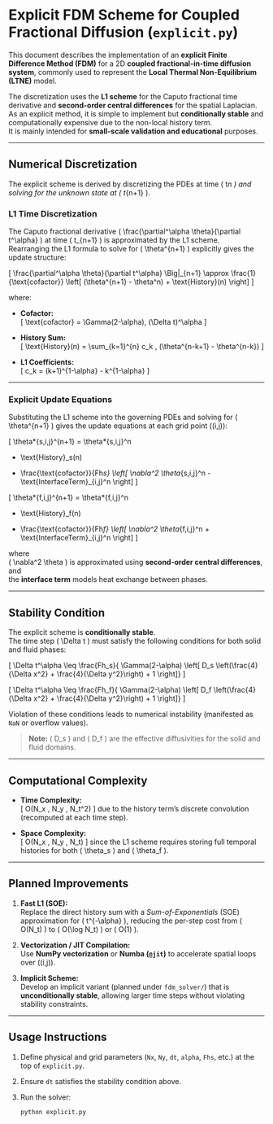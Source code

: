 # Explicit FDM Scheme for Coupled Fractional Diffusion (`explicit.py`)

This document describes the implementation of an **explicit Finite Difference Method (FDM)** for a 2D **coupled fractional-in-time diffusion system**, commonly used to represent the **Local Thermal Non-Equilibrium (LTNE)** model.

The discretization uses the **L1 scheme** for the Caputo fractional time derivative and **second-order central differences** for the spatial Laplacian.  
As an explicit method, it is simple to implement but **conditionally stable** and computationally expensive due to the non-local history term.  
It is mainly intended for **small-scale validation and educational** purposes.

---

## Numerical Discretization

The explicit scheme is derived by discretizing the PDEs at time \( t*n \) and solving for the unknown state at \( t*{n+1} \).

### L1 Time Discretization

The Caputo fractional derivative \( \frac{\partial^\alpha \theta}{\partial t^\alpha} \) at time \( t\_{n+1} \) is approximated by the L1 scheme.  
Rearranging the L1 formula to solve for \( \theta^{n+1} \) explicitly gives the update structure:

\[
\frac{\partial^\alpha \theta}{\partial t^\alpha} \Big|\_{n+1}
\approx
\frac{1}{\text{cofactor}}
\left[ (\theta^{n+1} - \theta^n) + \text{History}(n) \right]
\]

where:

- **Cofactor:**  
  \[
  \text{cofactor} = \Gamma(2-\alpha)\, (\Delta t)^\alpha
  \]

- **History Sum:**  
  \[
  \text{History}(n) = \sum\_{k=1}^{n} c_k \, (\theta^{n-k+1} - \theta^{n-k})
  \]

- **L1 Coefficients:**  
  \[
  c_k = (k+1)^{1-\alpha} - k^{1-\alpha}
  \]

---

### Explicit Update Equations

Substituting the L1 scheme into the governing PDEs and solving for \( \theta^{n+1} \) gives the update equations at each grid point \((i,j)\):

\[
\theta*{s,i,j}^{n+1} =
\theta*{s,i,j}^n

- \text{History}\_s(n)

* \frac{\text{cofactor}}{Fh*s}
  \left[
  \nabla^2 \theta*{s,i,j}^n - \text{InterfaceTerm}\_{i,j}^n
  \right]
  \]

\[
\theta*{f,i,j}^{n+1} =
\theta*{f,i,j}^n

- \text{History}\_f(n)

* \frac{\text{cofactor}}{Fh*f}
  \left[
  \nabla^2 \theta*{f,i,j}^n + \text{InterfaceTerm}\_{i,j}^n
  \right]
  \]

where  
\( \nabla^2 \theta \) is approximated using **second-order central differences**, and  
the **interface term** models heat exchange between phases.

---

## Stability Condition

The explicit scheme is **conditionally stable**.  
The time step \( \Delta t \) must satisfy the following conditions for both solid and fluid phases:

\[
\Delta t^\alpha
\leq
\frac{Fh_s}{
\Gamma(2-\alpha)
\left[
D_s \left(\frac{4}{\Delta x^2} + \frac{4}{\Delta y^2}\right) + 1
\right]}
\]

\[
\Delta t^\alpha
\leq
\frac{Fh_f}{
\Gamma(2-\alpha)
\left[
D_f \left(\frac{4}{\Delta x^2} + \frac{4}{\Delta y^2}\right) + 1
\right]}
\]

Violation of these conditions leads to numerical instability (manifested as `NaN` or overflow values).

> **Note:** \( D_s \) and \( D_f \) are the effective diffusivities for the solid and fluid domains.

---

## Computational Complexity

- **Time Complexity:**  
  \[
  O(N_x \, N_y \, N_t^2)
  \]
  due to the history term’s discrete convolution (recomputed at each time step).

- **Space Complexity:**  
  \[
  O(N_x \, N_y \, N_t)
  \]
  since the L1 scheme requires storing full temporal histories for both \( \theta_s \) and \( \theta_f \).

---

## Planned Improvements

1. **Fast L1 (SOE):**  
   Replace the direct history sum with a _Sum-of-Exponentials_ (SOE) approximation for \( t^{-\alpha} \), reducing the per-step cost from \( O(N_t) \) to \( O(\log N_t) \) or \( O(1) \).

2. **Vectorization / JIT Compilation:**  
   Use **NumPy vectorization** or **Numba (`@jit`)** to accelerate spatial loops over \((i,j)\).

3. **Implicit Scheme:**  
   Develop an implicit variant (planned under `fdm_solver/`) that is **unconditionally stable**, allowing larger time steps without violating stability constraints.

---

## Usage Instructions

1. Define physical and grid parameters (`Nx`, `Ny`, `dt`, `alpha`, `Fhs`, etc.) at the top of `explicit.py`.
2. Ensure `dt` satisfies the stability condition above.
3. Run the solver:

   ```bash
   python explicit.py
   ```
